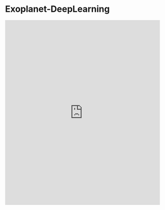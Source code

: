 # Exoplanet-DeepLearning


<embed src="https://github.com/christopher7700/Exoplanet-DeepLearning/blob/main/Identify%20Exoplanets%20using%20Deep%20Learning.pdf" type="application/pdf" width="100%" height="600px" />

